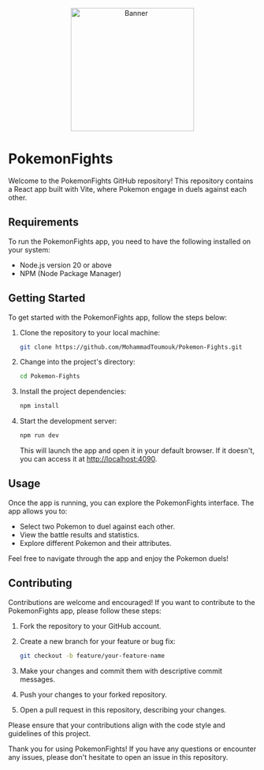 <p align="center">
  <img src="https://i.pinimg.com/originals/f8/4d/e8/f84de872a47924344a15a582ec7ad7d8.jpg" alt="Banner" height="250">
</p>



# PokemonFights

Welcome to the PokemonFights GitHub repository! This repository contains a React app built with Vite, where Pokemon engage in duels against each other.

## Requirements

To run the PokemonFights app, you need to have the following installed on your system:

- Node.js version 20 or above
- NPM (Node Package Manager)

## Getting Started

To get started with the PokemonFights app, follow the steps below:

1. Clone the repository to your local machine:

   ```bash
   git clone https://github.com/MohammadToumouk/Pokemon-Fights.git
   ```

2. Change into the project's directory:

   ```bash
   cd Pokemon-Fights
   ```

3. Install the project dependencies:

   ```bash
   npm install
   ```

4. Start the development server:

   ```bash
   npm run dev
   ```

   This will launch the app and open it in your default browser. If it doesn't, you can access it at [http://localhost:4090](http://localhost:4090).

## Usage

Once the app is running, you can explore the PokemonFights interface. The app allows you to:

- Select two Pokemon to duel against each other.
- View the battle results and statistics.
- Explore different Pokemon and their attributes.

Feel free to navigate through the app and enjoy the Pokemon duels!

## Contributing

Contributions are welcome and encouraged! If you want to contribute to the PokemonFights app, please follow these steps:

1. Fork the repository to your GitHub account.
2. Create a new branch for your feature or bug fix:

   ```bash
   git checkout -b feature/your-feature-name
   ```

3. Make your changes and commit them with descriptive commit messages.
4. Push your changes to your forked repository.
5. Open a pull request in this repository, describing your changes.

Please ensure that your contributions align with the code style and guidelines of this project.


Thank you for using PokemonFights! If you have any questions or encounter any issues, please don't hesitate to open an issue in this repository.
